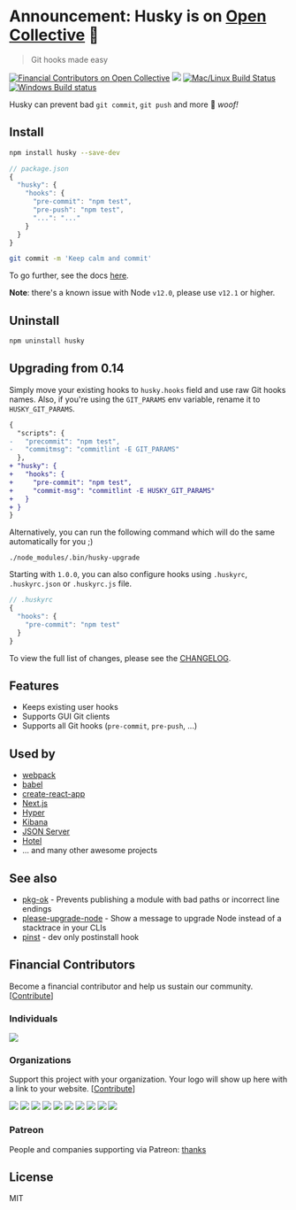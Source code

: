 # Announcement: Husky is on [Open Collective](https://opencollective.com/husky) 🎉

> Git hooks made easy

[![Financial Contributors on Open Collective](https://opencollective.com/husky/all/badge.svg?label=financial+contributors)](https://opencollective.com/husky) [![](https://img.shields.io/npm/dm/husky.svg?style=flat)](https://www.npmjs.org/package/husky) [![Mac/Linux Build Status](https://img.shields.io/travis/typicode/husky.svg?label=Mac%20OSX%20%26%20Linux)](https://travis-ci.org/typicode/husky) [![Windows Build status](https://img.shields.io/appveyor/ci/typicode/husky/master.svg?label=Windows)](https://ci.appveyor.com/project/typicode/husky)

Husky can prevent bad `git commit`, `git push` and more 🐶 _woof!_

## Install

```sh
npm install husky --save-dev
```

```js
// package.json
{
  "husky": {
    "hooks": {
      "pre-commit": "npm test",
      "pre-push": "npm test",
      "...": "..."
    }
  }
}
```

```sh
git commit -m 'Keep calm and commit'
```

To go further, see the docs [here](https://github.com/typicode/husky/blob/master/DOCS.md).

__Note__: there's a known issue with Node `v12.0`, please use `v12.1` or higher. 

## Uninstall

```sh
npm uninstall husky
```

## Upgrading from 0.14

Simply move your existing hooks to `husky.hooks` field and use raw Git hooks names. Also, if you're using the `GIT_PARAMS` env variable, rename it to `HUSKY_GIT_PARAMS`.

```diff
{
  "scripts": {
-   "precommit": "npm test",
-   "commitmsg": "commitlint -E GIT_PARAMS"
  },
+ "husky": {
+   "hooks": {
+     "pre-commit": "npm test",
+     "commit-msg": "commitlint -E HUSKY_GIT_PARAMS"
+   }
+ }
}
```

Alternatively, you can run the following command which will do the same automatically for you ;)

```
./node_modules/.bin/husky-upgrade
```

Starting with `1.0.0`, you can also configure hooks using `.huskyrc`, `.huskyrc.json` or `.huskyrc.js` file.

```js
// .huskyrc
{
  "hooks": {
    "pre-commit": "npm test"
  }
}
```

To view the full list of changes, please see the [CHANGELOG](https://github.com/typicode/husky/blob/master/CHANGELOG.md).

## Features

* Keeps existing user hooks
* Supports GUI Git clients
* Supports all Git hooks (`pre-commit`, `pre-push`, ...)

## Used by

* [webpack](https://github.com/webpack/webpack)
* [babel](https://github.com/babel/babel)
* [create-react-app](https://github.com/facebookincubator/create-react-app)
* [Next.js](https://github.com/zeit/next.js)
* [Hyper](https://github.com/zeit/hyper)
* [Kibana](https://github.com/elastic/kibana)
* [JSON Server](https://github.com/typicode/json-server)
* [Hotel](https://github.com/typicode/hotel)
* ... and many other awesome projects

## See also

* [pkg-ok](https://github.com/typicode/pkg-ok) - Prevents publishing a module with bad paths or incorrect line endings
* [please-upgrade-node](https://github.com/typicode/please-upgrade-node) - Show a message to upgrade Node instead of a stacktrace in your CLIs
* [pinst](https://github.com/typicode/pinst) - dev only postinstall hook

## Financial Contributors

Become a financial contributor and help us sustain our community. [[Contribute](https://opencollective.com/husky/contribute)]

### Individuals

<a href="https://opencollective.com/husky"><img src="https://opencollective.com/husky/individuals.svg?width=890"></a>

### Organizations

Support this project with your organization. Your logo will show up here with a link to your website. [[Contribute](https://opencollective.com/husky/contribute)]

<a href="https://opencollective.com/husky/organization/0/website"><img src="https://opencollective.com/husky/organization/0/avatar.svg"></a>
<a href="https://opencollective.com/husky/organization/1/website"><img src="https://opencollective.com/husky/organization/1/avatar.svg"></a>
<a href="https://opencollective.com/husky/organization/2/website"><img src="https://opencollective.com/husky/organization/2/avatar.svg"></a>
<a href="https://opencollective.com/husky/organization/3/website"><img src="https://opencollective.com/husky/organization/3/avatar.svg"></a>
<a href="https://opencollective.com/husky/organization/4/website"><img src="https://opencollective.com/husky/organization/4/avatar.svg"></a>
<a href="https://opencollective.com/husky/organization/5/website"><img src="https://opencollective.com/husky/organization/5/avatar.svg"></a>
<a href="https://opencollective.com/husky/organization/6/website"><img src="https://opencollective.com/husky/organization/6/avatar.svg"></a>
<a href="https://opencollective.com/husky/organization/7/website"><img src="https://opencollective.com/husky/organization/7/avatar.svg"></a>
<a href="https://opencollective.com/husky/organization/8/website"><img src="https://opencollective.com/husky/organization/8/avatar.svg"></a>
<a href="https://opencollective.com/husky/organization/9/website"><img src="https://opencollective.com/husky/organization/9/avatar.svg"></a>

### Patreon

People and companies supporting via Patreon: [thanks](https://thanks.typicode.com)

## License

MIT
